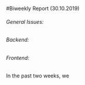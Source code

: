 #Biweekly Report (30.10.2019)

###### General Issues:


###### Backend:


###### Frontend:
In the past two weeks, we 
